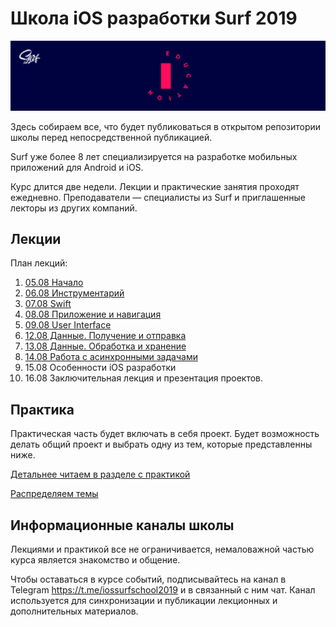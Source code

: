 # Школа iOS разработки Surf 2019

![Banner](images/banner.png)

Здесь собираем все, что будет публиковаться в открытом репозитории школы перед непосредственной публикацией.

Surf уже более 8 лет специализируется на разработке мобильных приложений для Android и iOS.

Курс длится две недели. Лекции и практические занятия проходят ежедневно.
Преподаватели — специалисты из Surf и приглашенные лекторы из других компаний.

## Лекции

План лекций:

1. [05.08 Начало](lectures/lecture1)
2. [06.08 Инструментарий](lectures/lecture2)
3. [07.08 Swift](lectures/lecture3)
4. [08.08 Приложение и навигация](lectures/lecture4)
5. [09.08 User Interface](lectures/lecture5)
6. [12.08 Данные. Получение и отправка](lectures/lecture6)
7. [13.08 Данные. Обработка и хранение](lectures/lecture7)
8. [14.08 Работа с асинхронными задачами](lectures/lecture8)
9. 15.08 Особенности iOS разработки
10. 16.08 Заключительная лекция и презентация проектов.

## Практика

Практическая часть будет включать в себя проект. Будет возможность делать общий проект и выбрать одну из тем, которые представленны ниже.

[Детальнее читаем в разделе с практикой](practice.md)

[Распределяем темы](projects.md)

## Информационные каналы школы

Лекциями и практикой все не ограничивается, немаловажной частью курса является знакомство и общение.

Чтобы оставаться в курсе событий, подписывайтесь на канал в Telegram https://t.me/iossurfschool2019 и в связанный с ним чат.
Канал используется для синхронизации и публикации лекционных и дополнительных материалов.
